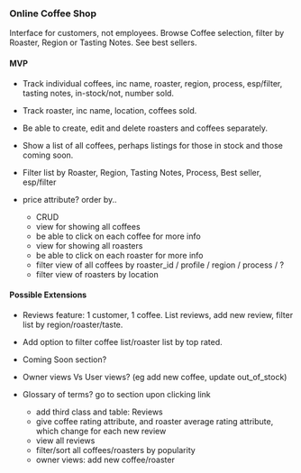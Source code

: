 ### Online Coffee Shop

Interface for customers, not employees.
Browse Coffee selection, filter by Roaster, Region or Tasting Notes.
See best sellers.


#### MVP

* Track individual coffees, inc name, roaster, region, process, esp/filter, tasting notes, in-stock/not, number sold.
* Track roaster, inc name, location, coffees sold.
* Be able to create, edit and delete roasters and coffees separately.
* Show a list of all coffees, perhaps listings for those in stock and those coming soon.
* Filter list by Roaster, Region, Tasting Notes, Process, Best seller, esp/filter
* price attribute? order by..

  * CRUD
  * view for showing all coffees
  * be able to click on each coffee for more info
  * view for showing all roasters
  * be able to click on each roaster for more info
  * filter view of all coffees by roaster_id / profile / region / process / ?
  * filter view of roasters by location

#### Possible Extensions

* Reviews feature: 1 customer, 1 coffee. List reviews, add new review, filter list by region/roaster/taste.
* Add option to filter coffee list/roaster list by top rated.
* Coming Soon section?
* Owner views Vs User views? (eg add new coffee, update out_of_stock)
* Glossary of terms? go to section upon clicking link

  * add third class and table: Reviews
  * give coffee rating attribute, and roaster average rating attribute, which change for each new review
  * view all reviews
  * filter/sort all coffees/roasters by popularity
  * owner views: add new coffee/roaster

